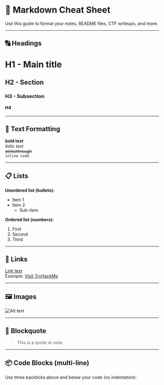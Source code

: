 # 📝 Markdown Cheat Sheet

Use this guide to format your notes, README files, CTF writeups, and more.

---

## 🔠 Headings

# H1 - Main title  
## H2 - Section  
### H3 - Subsection  
#### H4

---

## 🔡 Text Formatting

**bold text**  
*italic text*  
~~strikethrough~~  
`inline code`

---

## 📋 Lists

**Unordered list (bullets):**

- Item 1  
- Item 2  
  - Sub-item

**Ordered list (numbers):**

1. First  
2. Second  
3. Third

---

## 🔗 Links

[Link text](https://example.com)  
Example: [Visit TryHackMe](https://tryhackme.com)

---

## 🖼️ Images

![Alt text](https://via.placeholder.com/150)

---

## 📌 Blockquote

> This is a quote or note.

---

## 📦 Code Blocks (multi-line)

Use three backticks above and below your code (no indentation):


